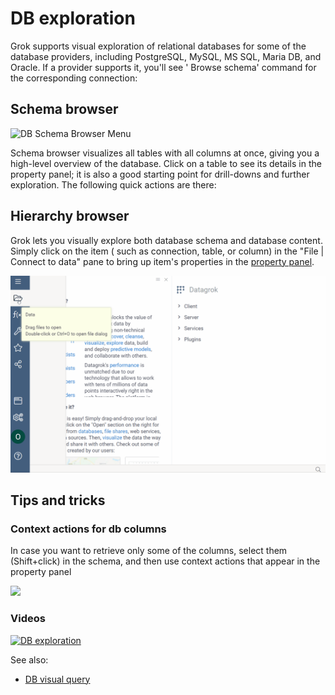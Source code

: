 <!-- TITLE: DB exploration -->
<!-- SUBTITLE: -->

# DB exploration

Grok supports visual exploration of relational databases for some of the database providers, including PostgreSQL,
MySQL, MS SQL, Maria DB, and Oracle. If a provider supports it, you'll see '
Browse schema' command for the corresponding connection:

## Schema browser

![DB Schema Browser Menu](../uploads/features/db-schema-browser-menu.png "DB Schema Browser Menu")

Schema browser visualizes all tables with all columns at once, giving you a high-level overview of the database. Click
on a table to see its details in the property panel; it is also a good starting point for drill-downs and further
exploration. The following quick actions are there:

## Hierarchy browser

Grok lets you visually explore both database schema and database content. Simply click on the item (
such as connection, table, or column) in the "File | Connect to data" pane to bring up item's properties in
the [property panel](../overview/navigation.md#properties).

![DB Hierarchy Browser](../uploads/features/db-hierarchy-browser.gif "DB Hierarchy Browser")

## Tips and tricks

### Context actions for db columns

In case you want to retrieve only some of the columns, select them (Shift+click) in the schema, and then use context
actions that appear in the property panel

![](db-exploration-get-columns.png)

### Videos

[![DB exploration](../uploads/youtube/db_exploration.png "Open on Youtube")](https://www.youtube.com/watch?v=YJmSvh3_uCM)

See also:

* [DB visual query](db-visual-query.md)
